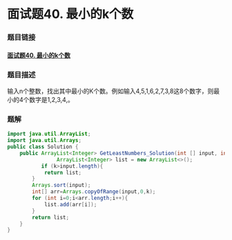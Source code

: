 # 面试题40. 最小的k个数

### 题目链接

#### [面试题40. 最小的k个数]( https://www.nowcoder.com/practice/6a296eb82cf844ca8539b57c23e6e9bf?tpId=13&tqId=11182&tPage=2&rp=4&ru=%2Fta%2Fcoding-interviews&qru=%2Fta%2Fcoding-interviews%2Fquestion-ranking )



### 题目描述

 输入n个整数，找出其中最小的K个数。例如输入4,5,1,6,2,7,3,8这8个数字，则最小的4个数字是1,2,3,4,。 

### 题解

```java
import java.util.ArrayList;
import java.util.Arrays;
public class Solution {
    public ArrayList<Integer> GetLeastNumbers_Solution(int [] input, int k) {
                ArrayList<Integer> list = new ArrayList<>();
           if (k>input.length){
            return list;
        }
        Arrays.sort(input);
        int[] arr=Arrays.copyOfRange(input,0,k);
        for (int i=0;i<arr.length;i++){
            list.add(arr[i]);
        }
        return list;
    }
}
```

